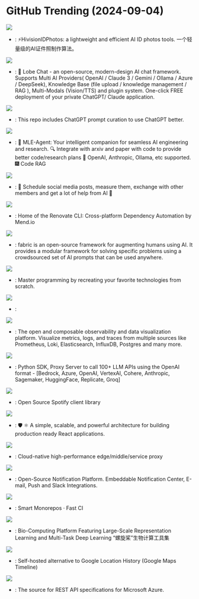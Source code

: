 # GitHub Trending (2024-09-04)

![](https://img.shields.io/badge/Python-New%201-green?style=flat-square&logo=appveyor)
- [](https://github.comundefined): ⚡️HivisionIDPhotos: a lightweight and efficient AI ID photos tools. 一个轻量级的AI证件照制作算法。

![](https://img.shields.io/badge/TypeScript-New%20956-green?style=flat-square&logo=appveyor)
- [](https://github.comundefined): 🤯 Lobe Chat - an open-source, modern-design AI chat framework. Supports Multi AI Providers( OpenAI / Claude 3 / Gemini / Ollama / Azure / DeepSeek), Knowledge Base (file upload / knowledge management / RAG ), Multi-Modals (Vision/TTS) and plugin system. One-click FREE deployment of your private ChatGPT/ Claude application.

![](https://img.shields.io/badge/HTML-New%20311-green?style=flat-square&logo=appveyor)
- [](https://github.comundefined): This repo includes ChatGPT prompt curation to use ChatGPT better.

![](https://img.shields.io/badge/Python-New%2041-green?style=flat-square&logo=appveyor)
- [](https://github.comundefined): 🤖 MLE-Agent: Your intelligent companion for seamless AI engineering and research. 🔍 Integrate with arxiv and paper with code to provide better code/research plans 🧰 OpenAI, Anthropic, Ollama, etc supported. 🎆 Code RAG

![](https://img.shields.io/badge/TypeScript-New%20446-green?style=flat-square&logo=appveyor)
- [](https://github.comundefined): 📨 Schedule social media posts, measure them, exchange with other members and get a lot of help from AI 🚀

![](https://img.shields.io/badge/TypeScript-New%206-green?style=flat-square&logo=appveyor)
- [](https://github.comundefined): Home of the Renovate CLI: Cross-platform Dependency Automation by Mend.io

![](https://img.shields.io/badge/Go-New%2087-green?style=flat-square&logo=appveyor)
- [](https://github.comundefined): fabric is an open-source framework for augmenting humans using AI. It provides a modular framework for solving specific problems using a crowdsourced set of AI prompts that can be used anywhere.

![](https://img.shields.io/badge/Markdown-New%20195-green?style=flat-square&logo=appveyor)
- [](https://github.comundefined): Master programming by recreating your favorite technologies from scratch.

![](https://img.shields.io/badge/Jupyter%20Notebook-New%2045-green?style=flat-square&logo=appveyor)
- [](https://github.comundefined): 

![](https://img.shields.io/badge/TypeScript-New%2021-green?style=flat-square&logo=appveyor)
- [](https://github.comundefined): The open and composable observability and data visualization platform. Visualize metrics, logs, and traces from multiple sources like Prometheus, Loki, Elasticsearch, InfluxDB, Postgres and many more.

![](https://img.shields.io/badge/Python-New%2024-green?style=flat-square&logo=appveyor)
- [](https://github.comundefined): Python SDK, Proxy Server to call 100+ LLM APIs using the OpenAI format - [Bedrock, Azure, OpenAI, VertexAI, Cohere, Anthropic, Sagemaker, HuggingFace, Replicate, Groq]

![](https://img.shields.io/badge/Rust-New%203-green?style=flat-square&logo=appveyor)
- [](https://github.comundefined): Open Source Spotify client library

![](https://img.shields.io/badge/TypeScript-New%20158-green?style=flat-square&logo=appveyor)
- [](https://github.comundefined): 🛡️ ⚛️ A simple, scalable, and powerful architecture for building production ready React applications.

![](https://img.shields.io/badge/C%2B%2B-New%208-green?style=flat-square&logo=appveyor)
- [](https://github.comundefined): Cloud-native high-performance edge/middle/service proxy

![](https://img.shields.io/badge/TypeScript-New%2070-green?style=flat-square&logo=appveyor)
- [](https://github.comundefined): Open-Source Notification Platform. Embeddable Notification Center, E-mail, Push and Slack Integrations.

![](https://img.shields.io/badge/TypeScript-New%2011-green?style=flat-square&logo=appveyor)
- [](https://github.comundefined): Smart Monorepos · Fast CI

![](https://img.shields.io/badge/Python-New%2025-green?style=flat-square&logo=appveyor)
- [](https://github.comundefined): Bio-Computing Platform Featuring Large-Scale Representation Learning and Multi-Task Deep Learning “螺旋桨”生物计算工具集

![](https://img.shields.io/badge/Ruby-New%20365-green?style=flat-square&logo=appveyor)
- [](https://github.comundefined): Self-hosted alternative to Google Location History (Google Maps Timeline)

![](https://img.shields.io/badge/TypeScript-New%203-green?style=flat-square&logo=appveyor)
- [](https://github.comundefined): The source for REST API specifications for Microsoft Azure.

